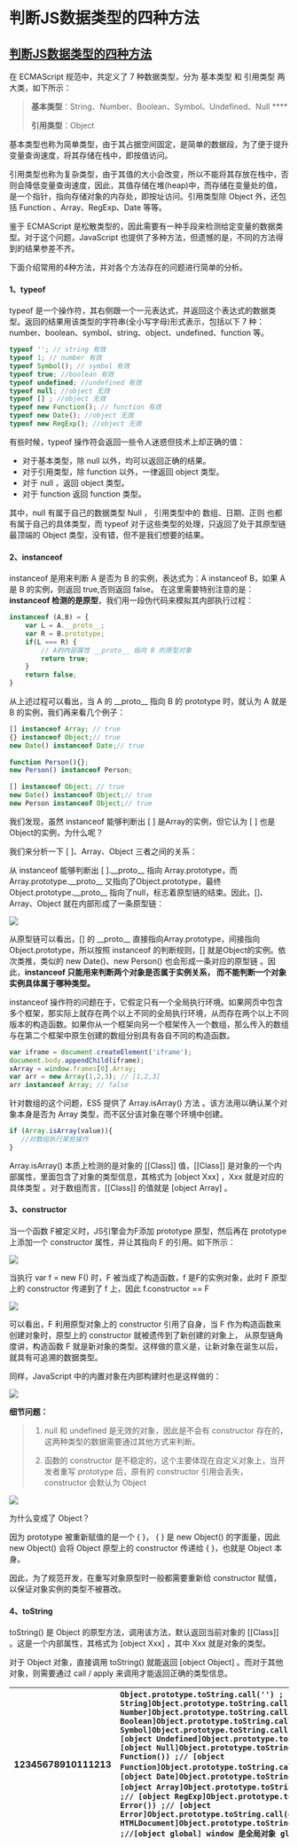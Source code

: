 # 判断JS数据类型的四种方法

## [判断JS数据类型的四种方法](https://www.cnblogs.com/onepixel/p/5126046.html)

在 ECMAScript 规范中，共定义了 7 种数据类型，分为 基本类型 和 引用类型 两大类，如下所示：

> **基本类型**：String、Number、Boolean、Symbol、Undefined、Null ****
>
> **引用类型**：Object

基本类型也称为简单类型，由于其占据空间固定，是简单的数据段，为了便于提升变量查询速度，将其存储在栈中，即按值访问。

引用类型也称为复杂类型，由于其值的大小会改变，所以不能将其存放在栈中，否则会降低变量查询速度，因此，其值存储在堆\(heap\)中，而存储在变量处的值，是一个指针，指向存储对象的内存处，即按址访问。引用类型除 Object 外，还包括 Function 、Array、RegExp、Date 等等。

鉴于 ECMAScript 是松散类型的，因此需要有一种手段来检测给定变量的数据类型。对于这个问题，JavaScript 也提供了多种方法，但遗憾的是，不同的方法得到的结果参差不齐。

下面介绍常用的4种方法，并对各个方法存在的问题进行简单的分析。

#### **1、typeof**

typeof 是一个操作符，其右侧跟一个一元表达式，并返回这个表达式的数据类型。返回的结果用该类型的字符串\(全小写字母\)形式表示，包括以下 7 种：number、boolean、symbol、string、object、undefined、function 等。

```javascript
typeof ''; // string 有效
typeof 1; // number 有效
typeof Symbol(); // symbol 有效
typeof true; //boolean 有效
typeof undefined; //undefined 有效
typeof null; //object 无效
typeof [] ; //object 无效
typeof new Function(); // function 有效
typeof new Date(); //object 无效
typeof new RegExp(); //object 无效
```

有些时候，typeof 操作符会返回一些令人迷惑但技术上却正确的值：

* 对于基本类型，除 null 以外，均可以返回正确的结果。
* 对于引用类型，除 function 以外，一律返回 object 类型。
* 对于 null ，返回 object 类型。
* 对于 function 返回  function 类型。

其中，null 有属于自己的数据类型 Null ， 引用类型中的 数组、日期、正则 也都有属于自己的具体类型，而 typeof 对于这些类型的处理，只返回了处于其原型链最顶端的 Object 类型，没有错，但不是我们想要的结果。

#### **2、instanceof**

instanceof 是用来判断 A 是否为 B 的实例，表达式为：A instanceof B，如果 A 是 B 的实例，则返回 true,否则返回 false。 在这里需要特别注意的是：**instanceof 检测的是原型**，我们用一段伪代码来模拟其内部执行过程：

```javascript
instanceof (A,B) = {
    var L = A.__proto__;
    var R = B.prototype;
    if(L === R) {
        // A的内部属性 __proto__ 指向 B 的原型对象
        return true;
    }
    return false;
}
```

从上述过程可以看出，当 A 的 \_\_proto\_\_ 指向 B 的 prototype 时，就认为 A 就是 B 的实例，我们再来看几个例子：

```javascript
[] instanceof Array; // true
{} instanceof Object;// true
new Date() instanceof Date;// true
 
function Person(){};
new Person() instanceof Person;
 
[] instanceof Object; // true
new Date() instanceof Object;// true
new Person instanceof Object;// true
```

我们发现，虽然 instanceof 能够判断出 \[ \] 是Array的实例，但它认为 \[ \] 也是Object的实例，为什么呢？

我们来分析一下 \[ \]、Array、Object 三者之间的关系：

从 instanceof 能够判断出 \[ \].\_\_proto\_\_  指向 Array.prototype，而 Array.prototype.\_\_proto\_\_ 又指向了Object.prototype，最终 Object.prototype.\_\_proto\_\_ 指向了null，标志着原型链的结束。因此，\[\]、Array、Object 就在内部形成了一条原型链：

![](https://images2015.cnblogs.com/blog/849589/201601/849589-20160112232510850-2003340583.png)

从原型链可以看出，\[\] 的 \_\_proto\_\_  直接指向Array.prototype，间接指向 Object.prototype，所以按照 instanceof 的判断规则，\[\] 就是Object的实例。依次类推，类似的 new Date\(\)、new Person\(\) 也会形成一条对应的原型链 。因此，**instanceof 只能用来判断两个对象是否属于实例关系， 而不能判断一个对象实例具体属于哪种类型。**

instanceof 操作符的问题在于，它假定只有一个全局执行环境。如果网页中包含多个框架，那实际上就存在两个以上不同的全局执行环境，从而存在两个以上不同版本的构造函数。如果你从一个框架向另一个框架传入一个数组，那么传入的数组与在第二个框架中原生创建的数组分别具有各自不同的构造函数。

```javascript
var iframe = document.createElement('iframe');
document.body.appendChild(iframe);
xArray = window.frames[0].Array;
var arr = new Array(1,2,3); // [1,2,3]
arr instanceof Array; // false
```

针对数组的这个问题，ES5 提供了 Array.isArray\(\) 方法 。该方法用以确认某个对象本身是否为 Array 类型，而不区分该对象在哪个环境中创建。

```javascript
if (Array.isArray(value)){
   //对数组执行某些操作
}
```

Array.isArray\(\) 本质上检测的是对象的 \[\[Class\]\] 值，\[\[Class\]\] 是对象的一个内部属性，里面包含了对象的类型信息，其格式为 \[object Xxx\] ，Xxx 就是对应的具体类型 。对于数组而言，\[\[Class\]\] 的值就是 \[object Array\] 。

#### **3、constructor**

当一个函数 F被定义时，JS引擎会为F添加 prototype 原型，然后再在 prototype上添加一个 constructor 属性，并让其指向 F 的引用。如下所示：

![](https://images2015.cnblogs.com/blog/849589/201705/849589-20170508125250566-1896556617.png)

当执行 var f = new F\(\) 时，F 被当成了构造函数，f 是F的实例对象，此时 F 原型上的 constructor 传递到了 f 上，因此 f.constructor == F

![](https://images2015.cnblogs.com/blog/849589/201705/849589-20170508125714941-1649387639.png)

可以看出，F 利用原型对象上的 constructor 引用了自身，当 F 作为构造函数来创建对象时，原型上的 constructor 就被遗传到了新创建的对象上， 从原型链角度讲，构造函数 F 就是新对象的类型。这样做的意义是，让新对象在诞生以后，就具有可追溯的数据类型。

同样，JavaScript 中的内置对象在内部构建时也是这样做的：

![](https://images2015.cnblogs.com/blog/849589/201705/849589-20170508131800457-2091987664.png)

**细节问题：**

> 1. null 和 undefined 是无效的对象，因此是不会有 constructor 存在的，这两种类型的数据需要通过其他方式来判断。
>
> 2. 函数的 constructor 是不稳定的，这个主要体现在自定义对象上，当开发者重写 prototype 后，原有的 constructor 引用会丢失，constructor 会默认为 Object

![](https://images2015.cnblogs.com/blog/849589/201705/849589-20170508132757347-1999338357.png)

为什么变成了 Object？

因为 prototype 被重新赋值的是一个 { }， { } 是 new Object\(\) 的字面量，因此 new Object\(\) 会将 Object 原型上的 constructor 传递给 { }，也就是 Object 本身。

因此，为了规范开发，在重写对象原型时一般都需要重新给 constructor 赋值，以保证对象实例的类型不被篡改。

#### **4、toString**

toString\(\) 是 Object 的原型方法，调用该方法，默认返回当前对象的 \[\[Class\]\] 。这是一个内部属性，其格式为 \[object Xxx\] ，其中 Xxx 就是对象的类型。

对于 Object 对象，直接调用 toString\(\)  就能返回 \[object Object\] 。而对于其他对象，则需要通过 call / apply 来调用才能返回正确的类型信息。

| 12345678910111213 | `Object.prototype.toString.call('') ;  // [object String]Object.prototype.toString.call(1) ;   // [object Number]Object.prototype.toString.call(true) ;// [object Boolean]Object.prototype.toString.call(Symbol());//[object Symbol]Object.prototype.toString.call(undefined) ;// [object Undefined]Object.prototype.toString.call(null) ;// [object Null]Object.prototype.toString.call(new` `Function()) ;// [object Function]Object.prototype.toString.call(new` `Date()) ;// [object Date]Object.prototype.toString.call([]) ;// [object Array]Object.prototype.toString.call(new` `RegExp()) ;// [object RegExp]Object.prototype.toString.call(new` `Error()) ;// [object Error]Object.prototype.toString.call(document) ;// [object HTMLDocument]Object.prototype.toString.call(window) ;//[object global] window 是全局对象 global 的引用` |
| :--- | :--- |


